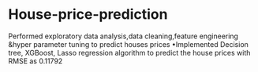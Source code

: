 # House-price-prediction
Performed exploratory data analysis,data cleaning,feature engineering &amp;hyper parameter tuning to predict houses   prices •Implemented Decision tree, XGBoost, Lasso regression algorithm to predict the house prices with RMSE as 0.11792
